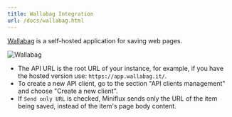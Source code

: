 ```yaml
---
title: Wallabag Integration
url: /docs/wallabag.html
---
```


[Wallabag](https://wallabag.org/) is a self-hosted application for
saving web pages.

![Wallabag](/images/wallabag.png)

- The API URL is the root URL of your instance, for example, if you have the hosted version use: `https://app.wallabag.it/`.
- To create a new API client, go to the section "API clients management" and choose "Create a new client".
- If `Send only URL` is checked, Miniflux sends only the URL of the item being saved, instead of the item's page body content.

